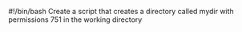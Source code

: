 #!/bin/bash
Create a script that creates a directory called mydir with permissions 751 in the working directory

